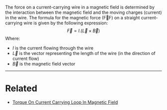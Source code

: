 The force on a current-carrying wire in a magnetic field is determined by the interaction between the magnetic field and the moving charges (current) in the wire. The formula for the magnetic force (F⃗F) on a straight current-carrying wire is given by the following expression:
$$
\vec{F} = I.(\vec{L} \times \vec{B})
$$
Where:
- $I$ is the current flowing through the wire
- $\vec{L}$ is the vector representing the length of the wire (in the direction of current flow)
- $\vec{B}$ is the magnetic field vector

---
# Related 
- [Torque On Current Carrying Loop In Magnetic Field](Torque%20On%20Current%20Carrying%20Loop%20In%20Magnetic%20Field.md) 